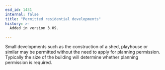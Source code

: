 ```yaml
---
esd_id: 1431
internal: false
title: "Permitted residential developments"
history: >-
  Added in version 3.09.

---
```


Small developments such as the construction of a shed, playhouse or similar may be permitted without the need to apply for planning permission.  Typically the size of the building will determine whether planning permission is required.

